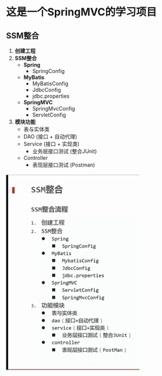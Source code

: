 # 这是一个SpringMVC的学习项目
## SSM整合
1. **创建工程**
2. **SSM整合**
    - **Spring**
        - SpringConfig
    - **MyBatis**
        - MyBatisConfig
        - JdbcConfig
        - jdbc.properties
    - **SpringMVC**
        - SpringMvcConfig
        - ServletConfig
3. **模块功能**
    - 表与实体类
    - DAO (接口 + 自动代理)
    - Service (接口 + 实现类)
        - 业务层接口测试 (整合JUnit)
    - Controller
        - 表现层接口测试 (Postman)

![项目结构示意图](img.png)
